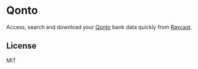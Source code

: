 # Qonto

Access, search and download your [Qonto](https://qonto.com) bank data quickly from [Raycast](https://raycast.com).

## License

MIT
